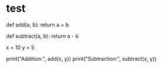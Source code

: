 # test
def add(a, b):
    return a + b

def subtract(a, b):
    return a - b

x = 10
y = 5

print("Addition:", add(x, y))
print("Subtraction:", subtract(x, y))
